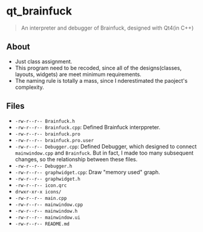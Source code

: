# qt_brainfuck

> An interpreter and debugger of Brainfuck, designed with Qt4(in C++)

## About

- Just class assignment.
- This program need to be recoded, since all of the designs(classes, layouts, widgets) are meet minimum requirements.
- The naming rule is totally a mass, since I nderestimated the paoject's complexity.

## Files

- `-rw-r--r-- Brainfuck.h`
- `-rw-r--r-- Brainfuck.cpp`: Defined Brainfuck interppreter.
- `-rw-r--r-- brainfuck.pro`
- `-rw-r--r-- brainfuck.pro.user`
- `-rw-r--r-- Debugger.cpp`: Defined Debugger, which designed to connect `mainwindow.cpp` and `Brainfuck`. But in fact, I made too many subsequent changes, so the relationship between these files.
- `-rw-r--r-- Debugger.h`
- `-rw-r--r-- graphwidget.cpp`: Draw "memory used" graph.
- `-rw-r--r-- graphwidget.h`
- `-rw-r--r-- icon.qrc`
- `drwxr-xr-x icons/`
- `-rw-r--r-- main.cpp`
- `-rw-r--r-- mainwindow.cpp`
- `-rw-r--r-- mainwindow.h`
- `-rw-r--r-- mainwindow.ui`
- `-rw-r--r-- README.md`
